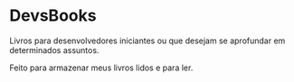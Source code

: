 # DevsBooks

Livros para desenvolvedores iniciantes ou que desejam se aprofundar em determinados assuntos.

Feito para armazenar meus livros lidos e para ler.
